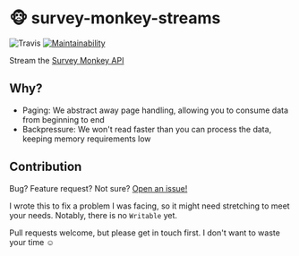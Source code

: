 # :monkey_face: survey-monkey-streams

![Travis](https://img.shields.io/travis/aaronjameslang/survey-monkey-streams.svg)
[![Maintainability](https://api.codeclimate.com/v1/badges/8a959084f74b5a86c453/maintainability)](https://codeclimate.com/github/aaronjameslang/survey-monkey-streams/maintainability)

 Stream the [Survey Monkey API](developer.surveymonkey.com/api/v3/)

## Why?

  - Paging: We abstract away page handling, allowing you to consume data from beginning to end
  - Backpressure: We won't read faster than you can process the data, keeping memory requirements low


## Contribution

Bug? Feature request? Not sure? [Open an issue!](github.com/aaronjameslang/survey-monkey-streams/issues/new)

I wrote this to fix a problem I was facing, so it might need stretching to meet your needs. Notably, there is no `Writable` yet.

Pull requests welcome, but please get in touch first. I don't want to waste your time :relaxed:
